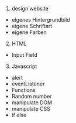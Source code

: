 1. design website

- eigenes Hintergrundbild
- eigene Schriftart
- eigene Farben

2. HTML

- Input Field

3. Javascript

- alert
- eventListener
- Functions
- Random number
- manipulate DOM
- manipulate CSS
- if else
